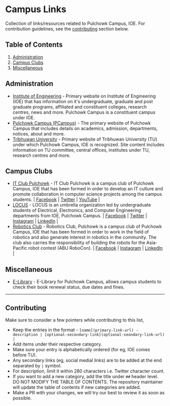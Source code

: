 # Campus Links

Collection of links/resources related to Pulchowk Campus, IOE. For contribution guidelines, see the [contributing](https://github.com/IT-Club-Pulchowk/campus-links#contributing) section below.

## Table of Contents
1. [Administration](https://github.com/IT-Club-Pulchowk/campus-links#administration)
2. [Campus Clubs](https://github.com/IT-Club-Pulchowk/campus-links#campus-clubs)
3. [Miscellaneous](https://github.com/IT-Club-Pulchowk/campus-links#miscellaneous)

## Administration
- [Institute of Engineering](https://ioe.edu.np/) - Primary website on Institute of Engineering (IOE) that has information on it's undergraduate, graduate and post graduate programs, affiliated and constituent colleges, research centres, news and more. Pulchowk Campus is a constituent campus under IOE. 
- [Pulchowk Campus (PCampus)](https://pcampus.edu.np/) - The primary website of Pulchowk Campus that includes details on academics, admission, departments, notices, about and more.
- [Tribhuwan University](https://tribhuvan-university.edu.np/) - Primary website of Tribhuwan University (TU) under which Pulchowk Campus, IOE is recognized. Site content includes information on TU committee, central offices, institutes under TU, research centres and more.

## Campus Clubs

- [IT Club Pulchowk](https://github.com/IT-Club-Pulchowk/) - IT Club Pulchowk is a campus club of Pulchowk Campus, IOE that has been formed in order to develop an IT culture and promote collaboration in computer science projects among the campus students. | [Facebook](https://www.facebook.com/IT-Club-Pulchowk-102974158601192/) | [Twitter](https://twitter.com/ITClubPulchowk) | [YouTube](https://www.youtube.com/c/ITClubPulchowk) |
- [LOCUS](https://locus.pcampus.edu.np/) - LOCUS is an umbrella organization led by undergraduate students of Electrical, Electronics, and Computer Engineering departments from IOE, Pulchowk Campus. | [Facebook](https://www.facebook.com/locus.ioe) | [Twitter](https://twitter.com/locus_ioe) | [Instagram](https://www.instagram.com/locus_ioe/) | [LinkedIn](https://www.linkedin.com/company/locusioe/) |
- [Robotics Club](https://robotics.pcampus.edu.np/) - Robotics Club, Pulchowk is a campus club of Pulchowk Campus, IOE that has been formed in order to work in the field of robotics and also  generate interest in robotics in the community. The club also carries the responsibility of building the robots for the Asia-Pacific robot contest (ABU RoboCon). | [Facebook](https://www.facebook.com/roboticsclubpulchowk) | [Instagram](https://www.instagram.com/roboticclub_pulchowk_campus/) | [LinkedIn](https://www.linkedin.com/company/robotics-club-ioe-pulchowk-campus/) |

## Miscellaneous

- [E-Library](http://pulchowk.elibrary.edu.np/) - E-Library for Pulchowk Campus, allows campus students to check their book renewal status, due dates and fines.

---

## Contributing

Make sure to consider a few pointers while contributing to this list,
- Keep the entries in the format - `[name](primary-link-url) - description | [optional-secondary-link](optional-seondary-link-url) |`
- Add items under their respective category.
- Make sure your entry is alphabetically ordered (for eg, IOE comes before TU). 
- Any secondary links (eg, social medial links) are to be added at the end separated by `|` symbol.
- For description, limit it within 280 characters i.e. Twitter character count.
- If you want to add a new category, add the title under `##` header level. DO NOT MODIFY THE TABLE OF CONTENTS. The repository maintainer will update the table of contents if new categories are added.
- Make a PR with your changes, we will try our best to review it as soon as possible. 

